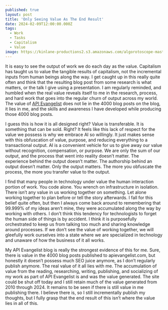 ```yaml
---
published: true
layout: post
title: 'Only Seeing Value As The End Result'
date: 2024-02-09T12:00:00.000Z
tags:
  - Work
  - Tasks
  - Capitalism
  - Value
image: https://kinlane-productions2.s3.amazonaws.com/algorotoscope-master/every-sunday-morning-loom.jpeg
---
```

It is easy to see the output of work we do each day as the value. Capitalism has taught us to value the tangible results of capitalism, not the incremental inputs from human beings along the way. I get caught up in this really quite often and think that the resulting blog post from some research is what matters, or the talk I give using a presentation. I am regularly reminded, and humbled when the real value reveals itself to me in the research, process, and hard work that goes into the regular churn of output across my world. The value of [API Evangelist](https://apievangelist.com) does not lie in the 4000 blog posts on the blog, it lies in me, and the skills and awareness I have developed while producing those 4000 blog posts. 

I guess this is how it is all designed right? Value is transferable. It is something that can be sold. Right? It feels like this lack of respect for the value we possess is why we embrace AI so willingly. It just makes sense with this obfuscation of value, purpose, and reducing everything to a transactional output. AI is a convenient vehicle for us to give away our value without recognition, compensation, or purpose. We are only the sum of our output, and the process that went into reality doesn’t matter. The experience behind the output doesn’t matter. The authorship behind an output doesn’t matter. Only the output matters. The more you obfuscate the process, the more you transfer value to the output.

I find that many people in technology under value the human interaction portion of work. You code alone. You wrench on infrastructure in isolation. There isn’t any value in us working together on something. Let alone working together to plan before or tell the story afterwards. I fall for this belief quite often, but then I always come back around to remembering that 99.999% of my ideas aren’t mine, they were accumulated along the way by working with others. I don’t think this tendency for technologists to forget the human side of things is by accident. I think it is purposefully orchestrated to keep us from talking too much and sharing knowledge around processes. If we don’t see the value of working together, we will gleefully work ourselves into a state where we are specialized in technology and unaware of how the business of it all works.

My API Evangelist blog is really the strongest evidence of this for me. Sure, there is value in the 4000 blog posts published to apievangelist.com, but honestly it doesn’t possess much SEO juice anymore, as I don’t regularly publish anymore. The real value of it all lies with me. The accumulation of value from the reading, researching, writing, publishing, and socializing of my work as part of API Evangelist is and was the value generated. The site could be shut off today and I still retain much of the value generated from 2010 through 2024. It remains to be seen if there is still value in me publishing there. I believe there is, so I still incrementally publish my thoughts, but I fully grasp that the end result of this isn’t where the value lies in all of this.